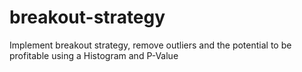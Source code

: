 # breakout-strategy
Implement breakout strategy, remove outliers and the potential to be profitable using a Histogram and P-Value
